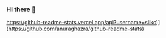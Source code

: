 ### Hi there 👋

https://github-readme-stats.vercel.app/api?username=slikc)](https://github.com/anuraghazra/github-readme-stats)
